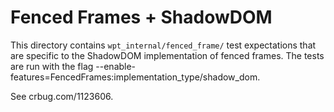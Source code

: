 # Fenced Frames + ShadowDOM

This directory contains `wpt_internal/fenced_frame/` test expectations that are
specific to the ShadowDOM implementation of fenced frames. The tests are run with
the flag --enable-features=FencedFrames:implementation\_type/shadow\_dom.

See crbug.com/1123606.

